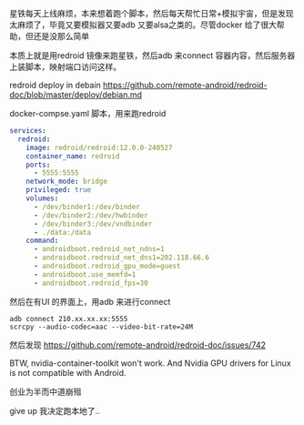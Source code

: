 星铁每天上线麻烦，本来想着跑个脚本，然后每天帮忙日常+模拟宇宙，但是发现太麻烦了，毕竟又要模拟器又要adb 又要alsa之类的。尽管docker 给了很大帮助，但还是没那么简单

本质上就是用redroid 镜像来跑星铁，然后adb 来connect 容器内容，然后服务器上装脚本，映射端口访问这样。


redroid deploy in debain
https://github.com/remote-android/redroid-doc/blob/master/deploy/debian.md

docker-compse.yaml 脚本，用来跑redroid

```YAML
services:
  redroid:
    image: redroid/redroid:12.0.0-240527
    container_name: redroid
    ports:
      - 5555:5555
    network_mode: bridge
    privileged: true
    volumes:
      - /dev/binder1:/dev/binder
      - /dev/binder2:/dev/hwbinder
      - /dev/binder3:/dev/vndbinder
      - ./data:/data
    command:
      - androidboot.redroid_net_ndns=1
      - androidboot.redroid_net_dns1=202.118.66.6
      - androidboot.redroid_gpu_mode=guest
      - androidboot.use_memfd=1
      - androidboot.redroid_fps=30
```

然后在有UI 的界面上，用adb 来进行connect
```
adb connect 210.xx.xx.xx:5555
scrcpy --audio-codec=aac --video-bit-rate=24M
```

然后发现
https://github.com/remote-android/redroid-doc/issues/742

BTW, nvidia-container-toolkit won't work. And Nvidia GPU drivers for Linux is not compatible with Android.

创业为半而中道崩殂

give up 我决定跑本地了..
